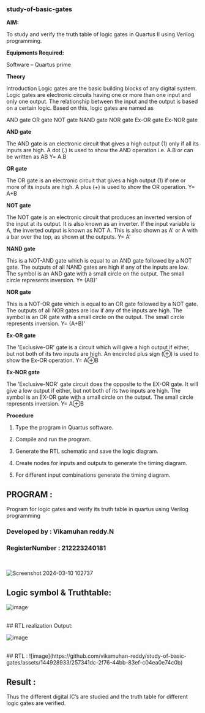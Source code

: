 ### study-of-basic-gates

**AIM:** 

To study and verify the truth table of logic gates in Quartus II using Verilog programming.

**Equipments Required:**

Software – Quartus prime 

**Theory**

Introduction Logic gates are the basic building blocks of any digital system. Logic gates are electronic circuits having one or more than one input and only one output. The relationship between the input and the output is based on a certain logic. Based on this, logic gates are named as

AND gate OR gate NOT gate NAND gate NOR gate Ex-OR gate Ex-NOR gate

**AND gate**

The AND gate is an electronic circuit that gives a high output (1) only if all its inputs are high. A dot (.) is used to show the AND operation i.e. A.B or can be written as AB
Y= A.B

**OR gate** 

The OR gate is an electronic circuit that gives a high output (1) if one or more of its inputs are high. A plus (+) is used to show the OR operation.
Y= A+B

**NOT gate**

The NOT gate is an electronic circuit that produces an inverted version of the input at its output. It is also known as an inverter. If the input variable is A, the inverted output is known as NOT A. This is also shown as A' or A with a bar over the top, as shown at the outputs.
Y= A'

**NAND gate**

This is a NOT-AND gate which is equal to an AND gate followed by a NOT gate. The outputs of all NAND gates are high if any of the inputs are low. The symbol is an AND gate with a small circle on the output. The small circle represents inversion.
Y= (AB)’

**NOR gate**

This is a NOT-OR gate which is equal to an OR gate followed by a NOT gate. The outputs of all NOR gates are low if any of the inputs are high. The symbol is an OR gate with a small circle on the output. The small circle represents inversion.
Y= (A+B)’

**Ex-OR gate**

The 'Exclusive-OR' gate is a circuit which will give a high output if either, but not both of its two inputs are high. An encircled plus sign (⊕) is used to show the Ex-OR operation.
Y= A⊕B

**Ex-NOR gate**

The 'Exclusive-NOR' gate circuit does the opposite to the EX-OR gate. It will give a low output if either, but not both of its two inputs are high. The symbol is an EX-OR gate with a small circle on the output. The small circle represents inversion.
Y= A⊕B

**Procedure** 

1.	Type the program in Quartus software.

2.	Compile and run the program.

3.	Generate the RTL schematic and save the logic diagram.

4.	Create nodes for inputs and outputs to generate the timing diagram.

5.	For different input combinations generate the timing diagram.


## PROGRAM :

Program for logic gates and verify its truth table in quartus using Verilog programming
### Developed by : Vikamuhan reddy.N
### RegisterNumber : 212223240181
<br>

![Screenshot 2024-03-10 102737](https://github.com/vikamuhan-reddy/study-of-basic-gates/assets/144928933/5a9bbb4e-16d7-4710-ab2b-6aa150b79b54)


 
## Logic symbol & Truthtable:
![image](https://github.com/vikamuhan-reddy/study-of-basic-gates/assets/144928933/9db258bb-5a13-412c-9867-5db2832451ff)

<br>
## RTL realization Output:

![image](https://github.com/vikamuhan-reddy/study-of-basic-gates/assets/144928933/1de70e3a-1999-4a9a-8ffa-8d07babac1d3)



<br>
## RTL :
![image](https://github.com/vikamuhan-reddy/study-of-basic-gates/assets/144928933/257341dc-2f76-44bb-83ef-c04ea0e74c0b)




## Result :
Thus the different digital IC’s are studied and the truth table for different logic gates are verified.



